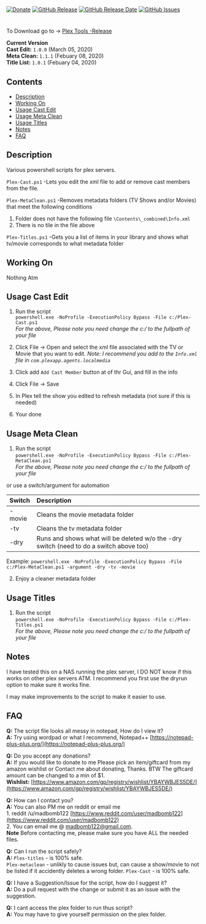 [![Donate](https://img.shields.io/badge/Donate-Amazon-yellowgreen.svg?style=plastic)](https://www.amazon.com/gp/registry/wishlist/YBAYWBJES5DE/)
[![GitHub Release](https://img.shields.io/github/release/madbomb122/PlexTools.svg?style=plastic)](https://github.com/madbomb122/PlexTools/releases)
[![GitHub Release Date](https://img.shields.io/github/release-date/madbomb122/PlexTools.svg?style=plastic)](https://github.com/madbomb122/PlexTools/releases)
[![GitHub Issues](https://img.shields.io/github/issues/madbomb122/PlexTools.svg?style=plastic)](https://github.com/madbomb122/PlexTools/issues)
# 
To Download go to -> [Plex Tools -Release](https://github.com/madbomb122/PlexTools/releases)  

**Current Version**   
**Cast Edit:** `1.0.0` (March 05, 2020)   
**Meta Clean:** `1.1.1` (Febuary 08, 2020)   
**Title List:** `1.0.1` (Febuary 04, 2020)   

## Contents
 - [Description](#description)
 - [Working On](#working-on)
 - [Usage Cast Edit](#usage-cast-edit)
 - [Usage Meta Clean](#usage-meta-clean)
 - [Usage Titles](#usage-titles)
 - [Notes](#notes)
 - [FAQ](#faq)

## Description
Various powershell scripts for plex servers.   

`Plex-Cast.ps1` -Lets you edit the xml file to add or remove cast members from the file.

`Plex-MetaClean.ps1` -Removes metadata folders (TV Shows and/or Movies) that meet the following conditions
1. Folder does not have the following file `\Contents\_combined\Info.xml`
2. There is no tile in the file above

`Plex-Titles.ps1` -Gets you a list of items in your library and shows what tv/movie corresponds to what metadata folder

## Working On
Nothing Atm

## Usage Cast Edit
1. Run the script  
`powershell.exe -NoProfile -ExecutionPolicy Bypass -File c:/Plex-Cast.ps1`  
*For the above, Please note you need change the c:/ to the fullpath of your file*  

2. Click File -> Open and select the xml file associated with the TV or Movie that you want to edit. 
*Note: I recommend you add to the `Info.xml` file in `com.plexapp.agents.localmedia`*
3. Click add `Add Cast Member` button at of thr Gui, and fill in the info
4. Click File -> Save
5. In Plex tell the show you edited to refresh metadata (not sure if this is needed)
6. Your done

## Usage Meta Clean
1. Run the script  
`powershell.exe -NoProfile -ExecutionPolicy Bypass -File c:/Plex-MetaClean.ps1`  
*For the above, Please note you need change the c:/ to the fullpath of your file*  

or use a switch/argument for automation

|     Switch     |                                   Description                                            |
| :------------- | :----------------------------------------------------------------------------------------|
| -movie         | Cleans the movie metadata folder                                                         |
| -tv            | Cleans the tv metadata folder                                                            |
| -dry           | Runs and shows what will be deleted w/o the -dry switch (need to do a switch above too)  |

Example: 
`powershell.exe -NoProfile -ExecutionPolicy Bypass -File c:/Plex-MetaClean.ps1 -argument -dry -tv -movie`  

2. Enjoy a cleaner metadata folder  

## Usage Titles
1. Run the script  
`powershell.exe -NoProfile -ExecutionPolicy Bypass -File c:/Plex-Titles.ps1`  
*For the above, Please note you need change the c:/ to the fullpath of your file*  

## Notes
I have tested this on a NAS running the plex server, I DO NOT know if this works on other plex servers ATM. I recommend you first use the dryrun option to make sure it works fine.  

I may make improvements to the script to make it easier to use.

## FAQ
**Q:** The script file looks all messy in notepad, How do I view it?   
**A:** Try using wordpad or what I recommend, Notepad++ [https://notepad-plus-plus.org/](https://notepad-plus-plus.org/) 

**Q:** Do you accept any donations?   
**A:** If you would like to donate to me Please pick an item/giftcard from my amazon wishlist or Contact me about donating, Thanks. BTW The giftcard amount can be changed to a min of $1.   
**Wishlist:** [https://www.amazon.com/gp/registry/wishlist/YBAYWBJES5DE/](https://www.amazon.com/gp/registry/wishlist/YBAYWBJES5DE/)  

**Q:** How can I contact you?  
**A:** You can also PM me on reddit or email me  
         1. reddit /u/madbomb122 [https://www.reddit.com/user/madbomb122](https://www.reddit.com/user/madbomb122)  
         2. You can email me @ madbomb122@gmail.com.  
**Note** Before contacting me, please make sure you have ALL the needed files.

**Q:** Can I run the script safely?   
**A:** `Ples-titles` - is 100% safe.  
       `Plex-metaclean` - unlikly to cause issues but, can cause a show/movie to not be listed if it accidently deletes a wrong folder. 
       `Plex-Cast` - is 100% safe.

**Q:** I have a Suggestion/Issue for the script, how do I suggest it?   
**A:** Do a pull request with the change or submit it as an issue with the suggestion.   

**Q:** I cant access the plex folder to run thus script?   
**A:** You may have to give yourself permission on the plex folder.   
